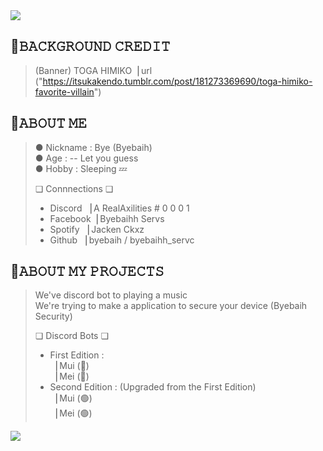 <img src="https://cdn.discordapp.com/attachments/1054770371699691571/1054770414460616774/about_me.png" />

## 🔘𝙱𝙰𝙲𝙺𝙶𝚁𝙾𝚄𝙽𝙳 𝙲𝚁𝙴𝙳𝙸𝚃 
> (Banner) TOGA HIMIKO▕ url ("https://itsukakendo.tumblr.com/post/181273369690/toga-himiko-favorite-villain") <br>

## 🌟𝙰𝙱𝙾𝚄𝚃 𝙼𝙴
> ● Nickname  : Bye (Byebaih) <br>
> ● Age       : -- Let you guess <br>
> ● Hobby     : Sleeping 💤 <br>
> 
> ❏ Connnections ❏
> - Discord ▕ A RealAxilities # 0 0 0 1 <br>
> - Facebook▕ Byebaihh Servs <br>
> - Spotify ▕ Jacken Ckxz <br>
> - Github  ▕ byebaih / byebaihh_servc <br>
 
## 🌟𝙰𝙱𝙾𝚄𝚃 𝙼𝚈 𝙿𝚁𝙾𝙹𝙴𝙲𝚃𝚂

> We've discord bot to playing a music <br>
> We're trying to make a application to secure your device (Byebaih Security) <br>
> 
> ❏ Discord Bots ❏ <br>
> - First Edition : <br>
> ▕ Mui (🔴) <br>
> ▕ Mei (🔴) <br>
> - Second Edition : (Upgraded from the First Edition) <br>
> ▕ Mui (🟢) <br>
> ▕ Mei (🟢) <br>



<img src="https://cdn.discordapp.com/attachments/1053586142198505493/1053586196946759700/banner.png" />
